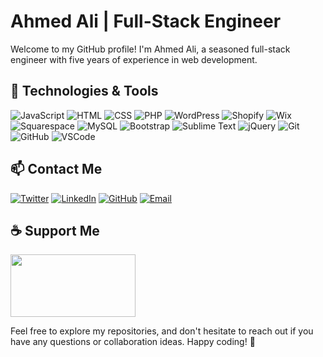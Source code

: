 # Ahmed Ali | Full-Stack Engineer

Welcome to my GitHub profile! I'm Ahmed Ali, a seasoned full-stack engineer with five years of experience in web development.

## 🚀 Technologies & Tools
![JavaScript](https://img.shields.io/badge/-JavaScript-000?&logo=javascript&logoColor=ddc508&style=for-the-badge)
![HTML](https://img.shields.io/badge/-HTML-000?&logo=html5&style=for-the-badge)
![CSS](https://img.shields.io/badge/-CSS-000?&logo=css3&style=for-the-badge)
![PHP](https://img.shields.io/badge/-PHP-777BB4?&logo=php&logoColor=white&style=for-the-badge)
![WordPress](https://img.shields.io/badge/-WordPress-21759B?&logo=wordpress&logoColor=white&style=for-the-badge)
![Shopify](https://img.shields.io/badge/-Shopify-7AB55C?&logo=shopify&logoColor=white&style=for-the-badge)
![Wix](https://img.shields.io/badge/-Wix-000?&logo=wix&style=for-the-badge)
![Squarespace](https://img.shields.io/badge/-Squarespace-000?&logo=squarespace&style=for-the-badge)
![MySQL](https://img.shields.io/badge/-MySQL-4479A1?&logo=mysql&logoColor=white&style=for-the-badge)
![Bootstrap](https://img.shields.io/badge/-Bootstrap-563D7C?&logo=bootstrap&logoColor=white&style=for-the-badge)
![Sublime Text](https://img.shields.io/badge/-Sublime_Text-000?&logo=sublime-text&style=for-the-badge)
![jQuery](https://img.shields.io/badge/-jQuery-0769AD?&logo=jquery&logoColor=white&style=for-the-badge)
![Git](https://img.shields.io/badge/-Git-000?&logo=git&style=for-the-badge)
![GitHub](https://img.shields.io/badge/-GitHub-181717?&logo=github&logoColor=white&style=for-the-badge)
![VSCode](https://img.shields.io/badge/-VSCode-000?&logo=visual-studio-code&logoColor=blue&style=for-the-badge)

## 📫 Contact Me
[![Twitter](https://img.shields.io/badge/-Twitter-1DA1F2?&logo=twitter&logoColor=white&style=for-the-badge)](https://twitter.com/AhmedAliMexah)
[![LinkedIn](https://img.shields.io/badge/-LinkedIn-0077B5?&logo=linkedin&logoColor=white&style=for-the-badge)](https://www.linkedin.com/in/ahmed-ali-mughal/)
[![GitHub](https://img.shields.io/badge/-GitHub-181717?&logo=github&logoColor=white&style=for-the-badge)](https://github.com/ahmedalimughal)
[![Email](https://img.shields.io/badge/-Email-D14836?&logo=gmail&logoColor=white&style=for-the-badge)](mailto:ahmedali110d@gmail.com)

## ☕ Support Me
<a href="https://www.buymeacoffee.com/ahmedalimughal"><img src="https://img.buymeacoffee.com/button-api/?text=Buy me a coffee&emoji=☕&slug=ahmedalimughal&button_colour=FFDD00&font_colour=000000&font_family=Cookie&outline_colour=000000&coffee_colour=ffffff" height="100" width="200" /></a>

Feel free to explore my repositories, and don't hesitate to reach out if you have any questions or collaboration ideas. Happy coding! 🚀
